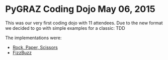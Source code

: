 # PyGRAZ Coding Dojo May 06, 2015

This was our very first coding dojo with 11 attendees. Due to the new format
we decided to go with simple examples for a classic: TDD

The implementations were:

* [Rock, Paper, Scissors](rps.py)
* [FizzBuzz](fizzbuzz.py)
